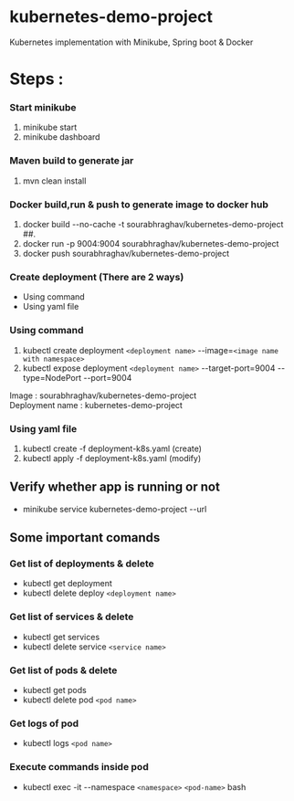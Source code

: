 # kubernetes-demo-project
Kubernetes implementation with Minikube, Spring boot & Docker

# Steps : 
### Start minikube
1. minikube start
2. minikube dashboard

### Maven build to generate jar
1. mvn clean install

### Docker build,run & push to generate image to docker hub
1. docker build --no-cache -t sourabhraghav/kubernetes-demo-project ##.
2. docker run -p 9004:9004 sourabhraghav/kubernetes-demo-project
3. docker push sourabhraghav/kubernetes-demo-project


### Create deployment (There are 2 ways)
* Using command
* Using yaml file

### Using command 
1. kubectl create deployment `<deployment name>` --image=`<image name with namespace>` 
2. kubectl expose deployment `<deployment name>` --target-port=9004 --type=NodePort --port=9004 

Image : sourabhraghav/kubernetes-demo-project  
Deployment name : kubernetes-demo-project

### Using yaml file
1. kubectl create -f deployment-k8s.yaml (create)
2. kubectl apply -f deployment-k8s.yaml (modify)

## Verify whether app is running or not
- minikube service kubernetes-demo-project --url


## Some important comands 
### Get list of deployments & delete
- kubectl get deployment
- kubectl delete deploy `<deployment name>`

### Get list of services & delete
- kubectl get services
- kubectl delete service `<service name>`

### Get list of pods & delete
- kubectl get pods
- kubectl delete pod `<pod name>`

### Get logs of pod
- kubectl logs `<pod name>`

### Execute commands inside pod
- kubectl exec -it --namespace `<namespace>` `<pod-name>` bash
